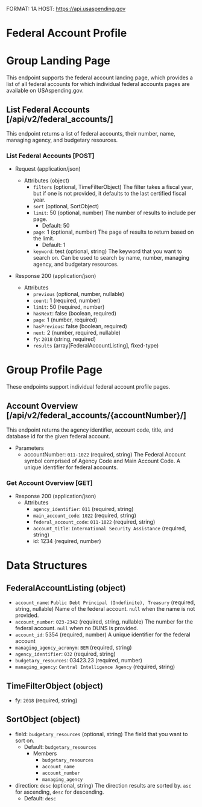 FORMAT: 1A
HOST: https://api.usaspending.gov


# Federal Account Profile

# Group Landing Page

This endpoint supports the federal account landing page, which provides a list of all federal accounts for which individual federal accounts pages are available on USAspending.gov.

## List Federal Accounts [/api/v2/federal_accounts/]

This endpoint returns a list of federal accounts, their number, name, managing agency, and budgetary resources.

### List Federal Accounts [POST]

+ Request (application/json)
    + Attributes (object)
        + `filters` (optional, TimeFilterObject)
            The filter takes a fiscal year, but if one is not provided, it defaults to the last certified fiscal year.
        + `sort` (optional, SortObject)
        + `limit`: 50 (optional, number)
            The number of results to include per page.
            + Default: 50
        + `page`: 1 (optional, number)
            The page of results to return based on the limit.
            + Default: 1
        + `keyword`: test (optional, string)
            The keyword that you want to search on. Can be used to search by name, number, managing agency, and budgetary resources.

+ Response 200 (application/json)
    + Attributes
        + `previous` (optional, number, nullable)
        + `count`: 1 (required, number)
        + `limit`: 50 (required, number)
        + `hasNext`: false (boolean, required)
        + `page`: 1 (number, required)
        + `hasPrevious`: false (boolean, required)
        + `next`: 2 (number, required, nullable)
        + `fy`: `2018` (string, required)
        + `results` (array[FederalAccountListing], fixed-type)

# Group Profile Page

These endpoints support individual federal account profile pages.

## Account Overview [/api/v2/federal_accounts/{accountNumber}/]

This endpoint returns the agency identifier, account code, title, and database id for the given federal account.

+ Parameters
    + accountNumber: `011-1022` (required, string)
        The Federal Account symbol comprised of Agency Code and Main Account Code. A unique identifier for federal accounts. 

### Get Account Overview [GET]

+ Response 200 (application/json)
    + Attributes
        + `agency_identifier`: `011` (required, string)
        + `main_account_code`: `1022` (required, string)
        + `federal_account_code`: `011-1022` (required, string)
        + `account_title`: `International Security Assistance` (required, string)
        + id: 1234 (required, number)

# Data Structures

## FederalAccountListing (object)
+ `account_name`: `Public Debt Principal (Indefinite), Treasury` (required, string, nullable)
    Name of the federal account. `null` when the name is not provided.
+ `account_number`: `023-2342` (required, string, nullable)
    The number for the federal account. `null` when no DUNS is provided.
+ `account_id`: 5354 (required, number)
    A unique identifier for the federal account
+ `managing_agency_acronym`: `BEM` (required, string)
+ `agency_identifier`: `032` (required, string)
+ `budgetary_resources`: 03423.23 (required, number)
+ `managing_agency`: `Central Intelligence Agency` (required, string)

## TimeFilterObject (object)
+ fy: `2018` (required, string)

## SortObject (object)
+ field: `budgetary_resources` (optional, string)
    The field that you want to sort on.
    + Default: `budgetary_resources`
        + Members
            + `budgetary_resources`
            + `account_name`
            + `account_number`
            + `managing_agency`
+ direction: `desc` (optional, string)
    The direction results are sorted by. `asc` for ascending, `desc` for descending.
    + Default: `desc`